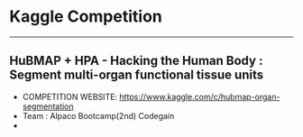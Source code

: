 # Kaggle Competition
- - -

## **HuBMAP + HPA - Hacking the Human Body** : Segment multi-organ functional tissue units
* COMPETITION WEBSITE: https://www.kaggle.com/c/hubmap-organ-segmentation
* Team : Alpaco Bootcamp(2nd) Codegain
* 
